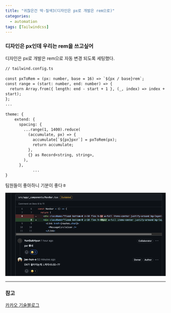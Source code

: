 ```yaml
---
title: "귀찮은건 딱-질색3(디자인은 px로 개발은 rem으로)"
categories:
  - automation
tags: [Tailwindcss]
---
```


### 디자인은 px인데 우리는 rem을 쓰고싶어

디자인은 px로 개발은 rem으로 자동 변경 되도록 세팅했다.

```tsx
// tailwind.config.ts

const pxToRem = (px: number, base = 16) => `${px / base}rem`;
const range = (start: number, end: number) => {
  return Array.from({ length: end - start + 1 }, (_, index) => index + start);
};
...

theme: {
    extend: {
      spacing: {
        ...range(1, 1400).reduce(
          (accumulate, px) => {
            accumulate[`${px}pxr`] = pxToRem(px);
            return accumulate;
          },
          {} as Record<string, string>,
        ),
      },
			...
}
```

팀원들이 좋아하니 기분이 좋다ㅎ

![캡쳐기록](/images/2024-02-17/2.png)

---

### 참고

[카카오 기술블로그](https://fe-developers.kakaoent.com/2022/221013-tailwind-and-design-system/)
